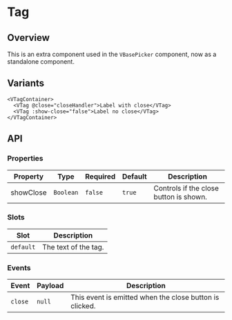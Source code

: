 # Tag

## Overview

This is an extra component used in the `VBasePicker` component, now as a
standalone component.

## Variants

<basics-Tag-Example1 />

```vue
<VTagContainer>
  <VTag @close="closeHandler">Label with close</VTag>
  <VTag :show-close="false">Label no close</VTag>
</VTagContainer>
```

## API

### Properties

| Property  | Type      | Required | Default | Description                            |
|-----------|-----------|----------|---------|----------------------------------------|
| showClose | `Boolean` | `false`  | `true`  | Controls if the close button is shown. |

### Slots

| Slot      | Description          |
|-----------|----------------------|
| `default` | The text of the tag. |

### Events

| Event   | Payload | Description                                             |
|---------|---------|---------------------------------------------------------|
| `close` | `null`  | This event is emitted when the close button is clicked. |
